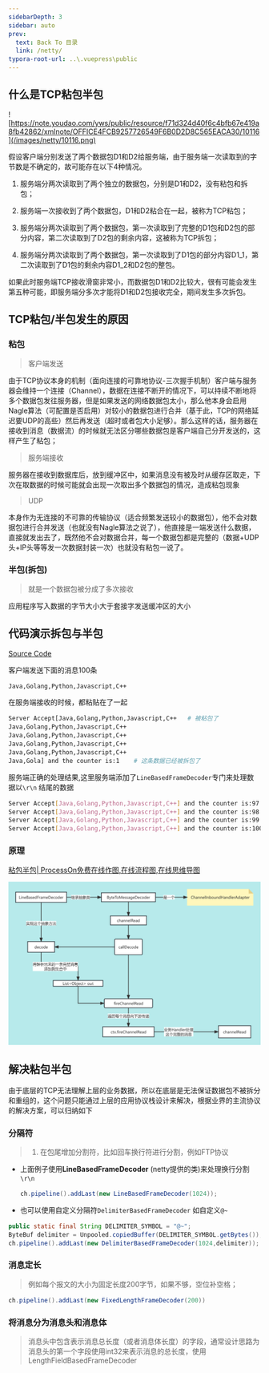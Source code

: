 ```yaml
---
sidebarDepth: 3
sidebar: auto
prev:
  text: Back To 目录
  link: /netty/
typora-root-url: ..\.vuepress\public
---
```




## **什么是TCP粘包半包**

![https://note.youdao.com/yws/public/resource/f71d324d40f6c4bfb67e419a8fb42862/xmlnote/OFFICE4FCB9257726549F6B0D2D8C565EACA30/10116](/images/netty/10116.png)

假设客户端分别发送了两个数据包D1和D2给服务端，由于服务端一次读取到的字节数是不确定的，故可能存在以下4种情况。

1. 服务端分两次读取到了两个独立的数据包，分别是D1和D2，没有粘包和拆包；

2. 服务端一次接收到了两个数据包，D1和D2粘合在一起，被称为TCP粘包；

3. 服务端分两次读取到了两个数据包，第一次读取到了完整的D1包和D2包的部分内容，第二次读取到了D2包的剩余内容，这被称为TCP拆包；

4. 服务端分两次读取到了两个数据包，第一次读取到了D1包的部分内容D1_1，第二次读取到了D1包的剩余内容D1_2和D2包的整包。

如果此时服务端TCP接收滑窗非常小，而数据包D1和D2比较大，很有可能会发生第五种可能，即服务端分多次才能将D1和D2包接收完全，期间发生多次拆包。



## **TCP粘包/半包发生的原因**

### 粘包

> 客户端发送

由于TCP协议本身的机制（面向连接的可靠地协议-三次握手机制）客户端与服务器会维持一个连接（Channel），数据在连接不断开的情况下，可以持续不断地将多个数据包发往服务器，但是如果发送的网络数据包太小，那么他本身会启用Nagle算法（可配置是否启用）对较小的数据包进行合并（基于此，TCP的网络延迟要UDP的高些）然后再发送（超时或者包大小足够）。那么这样的话，服务器在接收到消息（数据流）的时候就无法区分哪些数据包是客户端自己分开发送的，这样产生了粘包；

> 服务端接收

服务器在接收到数据库后，放到缓冲区中，如果消息没有被及时从缓存区取走，下次在取数据的时候可能就会出现一次取出多个数据包的情况，造成粘包现象



> UDP

本身作为无连接的不可靠的传输协议（适合频繁发送较小的数据包），他不会对数据包进行合并发送（也就没有Nagle算法之说了），他直接是一端发送什么数据，直接就发出去了，既然他不会对数据合并，每一个数据包都是完整的（数据+UDP头+IP头等等发一次数据封装一次）也就没有粘包一说了。



### 半包(拆包)

> 就是一个数据包被分成了多次接收

应用程序写入数据的字节大小大于套接字发送缓冲区的大小



## 代码演示拆包与半包

[Source Code]()

客户端发送下面的消息100条

```sh
Java,Golang,Python,Javascript,C++
```

在服务端接收的时候，都粘贴在了一起

```sh
Server Accept[Java,Golang,Python,Javascript,C++   # 被粘包了
Java,Golang,Python,Javascript,C++
Java,Golang,Python,Javascript,C++
Java,Golang,Python,Javascript,C++
Java,Golang,Python,Javascript,C++
Java,Gola] and the counter is:1    # 这条数据已经被拆包了
```

服务端正确的处理结果,这里服务端添加了`LineBasedFrameDecoder`专门来处理数据以`\r\n` 结尾的数据

```sh
Server Accept[Java,Golang,Python,Javascript,C++] and the counter is:97
Server Accept[Java,Golang,Python,Javascript,C++] and the counter is:98
Server Accept[Java,Golang,Python,Javascript,C++] and the counter is:99
Server Accept[Java,Golang,Python,Javascript,C++] and the counter is:100
```



### 原理

[粘包半包| ProcessOn免费在线作图,在线流程图,在线思维导图](https://www.processon.com/view/link/6438f08196a2d95a1006f242)

<common-progresson-snippet src="https://www.processon.com/view/link/6438f08196a2d95a1006f242"/>

![粘包半包](/images/netty/粘包半包.png)



## **解决粘包半包**

由于底层的TCP无法理解上层的业务数据，所以在底层是无法保证数据包不被拆分和重组的，这个问题只能通过上层的应用协议栈设计来解决，根据业界的主流协议的解决方案，可以归纳如下



### 分隔符

> 1. 在包尾增加分割符，比如回车换行符进行分割，例如FTP协议

- 上面例子使用**LineBasedFrameDecoder** (netty提供的类)来处理换行分割`\r\n`

  ```java
  ch.pipeline().addLast(new LineBasedFrameDecoder(1024));
  ```

- 也可以使用自定义分隔符`DelimiterBasedFrameDecoder` 如自定义`@~`

```java
public static final String DELIMITER_SYMBOL = "@~";
ByteBuf delimiter = Unpooled.copiedBuffer(DELIMITER_SYMBOL.getBytes());
ch.pipeline().addLast(new DelimiterBasedFrameDecoder(1024,delimiter));
```



### 消息定长

> 例如每个报文的大小为固定长度200字节，如果不够，空位补空格；

```java
ch.pipeline().addLast(new FixedLengthFrameDecoder(200))
```



### 将消息分为消息头和消息体

> 消息头中包含表示消息总长度（或者消息体长度）的字段，通常设计思路为消息头的第一个字段使用int32来表示消息的总长度，使用LengthFieldBasedFrameDecoder
